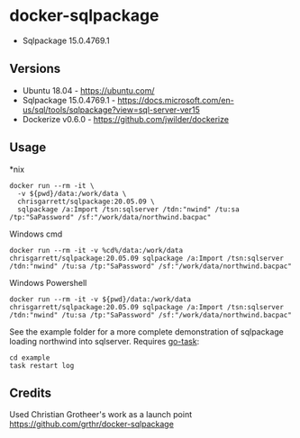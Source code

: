 # docker-sqlpackage

* Sqlpackage 15.0.4769.1

## Versions
- Ubuntu 18.04 - https://ubuntu.com/
- Sqlpackage 15.0.4769.1 - https://docs.microsoft.com/en-us/sql/tools/sqlpackage?view=sql-server-ver15
- Dockerize v0.6.0 - https://github.com/jwilder/dockerize

## Usage

*nix
```
docker run --rm -it \
  -v ${pwd}/data:/work/data \
  chrisgarrett/sqlpackage:20.05.09 \
  sqlpackage /a:Import /tsn:sqlserver /tdn:"nwind" /tu:sa /tp:"SaPassword" /sf:"/work/data/northwind.bacpac" 
```

Windows cmd
```
docker run --rm -it -v %cd%/data:/work/data chrisgarrett/sqlpackage:20.05.09 sqlpackage /a:Import /tsn:sqlserver /tdn:"nwind" /tu:sa /tp:"SaPassword" /sf:"/work/data/northwind.bacpac" 
```

Windows Powershell
```
docker run --rm -it -v ${pwd}/data:/work/data chrisgarrett/sqlpackage:20.05.09 sqlpackage /a:Import /tsn:sqlserver /tdn:"nwind" /tu:sa /tp:"SaPassword" /sf:"/work/data/northwind.bacpac" 
```

See the example folder for a more complete demonstration of sqlpackage loading northwind into sqlserver. Requires [go-task](https://github.com/go-task/task/releases): 

```
cd example
task restart log
```

## Credits

Used Christian Grotheer's work as a launch point https://github.com/grthr/docker-sqlpackage

